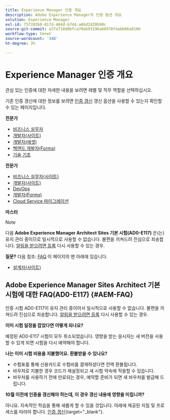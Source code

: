 ```yaml
---
title: Experience Manager 인증 개요
description: Adobe Experience Manager의 인증 옵션 개요
solution: Experience Manager
exl-id: 75f283b8-017d-464d-b7d4-a6bd2d20b90c
source-git-commit: e27a718d0bfca70eb93196ab6978f4abb06a0106
workflow-type: tm+mt
source-wordcount: '348'
ht-degree: 3%

---
```


# Experience Manager 인증 개요

관심 있는 인증에 대한 자세한 내용을 보려면 레벨 및 직무 역할을 선택하십시오.

기존 인증 갱신에 대한 정보를 보려면 [인증 갱신](/help/certifications/renew.md) 갱신 옵션을 사용할 수 있는지 확인할 수 있는 페이지입니다.

**전문가**

* [비즈니스 실무자](/help/certifications/aem/aem-p-business.md) <!--AD0-E126-->
* [개발자(사이트)](/help/certifications/aem/aem-sites-p-developer.md) <!--AD0-E123-->
* [개발자(에셋)](/help/certifications/aem/aem-assets-p-developer.md) <!--AD0-E129-->
* [백엔드 개발자(Forms)](/help/certifications/aem/aem-forms-p-bedeveloper.md) <!--AD0-E127-->
* [기술 기초](/help/certifications/aem/aem-p-foundations.md) <!--AD0-E132-->

**전문가**

* [비즈니스 실무자(사이트)](/help/certifications/aem/aem-sites-e-business.md) <!--AD0-E121-->
* [개발자(사이트)](/help/certifications/aem/aem-sites-e-developer.md) <!--AD0-E134-->
* [DevOps](/help/certifications/aem/aem-devops-e-engineer.md) <!--AD0-E124-->
* [개발자(Forms)](/help/certifications/aem/aem-forms-e-developer.md) <!--AD0-E125-->
* [Cloud Service 마이그레이션](/help/certifications/aem/aem-cs-e-migration.md) <!--AD0-E136-->

**마스터**

>[!NOTE]
>
>다음 **Adobe Experience Manager Architect Sites 기본 시험(AD0-E117)** 은(는) 유지 관리 중이므로 일시적으로 사용할 수 없습니다. 불편을 끼쳐드려 진심으로 죄송합니다. [알림을 받으려면 등록](https://forms.office.com/Pages/ResponsePage.aspx?id=Wht7-jR7h0OUrtLBeN7O4R3Iwdbolq9LpEOJ07Ii-i9URDdWMjUzODdITVoxQTNPVTZOSUNKUDhFQS4u) 다시 사용할 수 있는 경우.
>
>**질문?** 다음 참조: [FAQ](#AEM-FAQ) 이 페이지의 맨 아래에 있습니다.

* [설계자(사이트)](/help/certifications/aem/aem-sites-m-architect.md) <!--AD0-E117-->



## Adobe Experience Manager Sites Architect 기본 시험에 대한 FAQ(AD0-E117) {#AEM-FAQ}

인증 시험 AD0-E117이 유지 관리 중이어서 일시적으로 사용할 수 없습니다. 불편을 끼쳐드려 진심으로 죄송합니다. [알림을 받으려면 등록](https://forms.office.com/Pages/ResponsePage.aspx?id=Wht7-jR7h0OUrtLBeN7O4R3Iwdbolq9LpEOJ07Ii-i9URDdWMjUzODdITVoxQTNPVTZOSUNKUDhFQS4u) 다시 사용할 수 있는 경우.

**이미 시험 일정을 잡았다면 어떻게 되나요?**

예정된 AD0-E117 시험이 모두 취소되었습니다. 영향을 받는 응시자는 새 버전을 사용할 수 있게 되면 시험을 다시 예약해야 합니다.

**나는 이미 시험 비용을 지불했어요. 환불받을 수 있나요?**

* 수험표를 통해 신용카드로 수험비를 결제하셨다면 전액 환불됩니다.  
* 바우처로 지불한 경우 코드가 재설정되고 새 시험 약속에 적용할 수 있습니다.  
* 바우처를 사용하기 전에 만료되는 경우, 예약할 준비가 되면 새 바우처를 발급해 드립니다.

**10월 이전에 인증을 갱신해야 하는데, 이 경우 갱신 내용에 영향을 미칩니까?**

아니요. 지속적인 학습을 통해 새롭게 할 수 있을 것입니다. 아래에 제공된 지침 및 프로세스를 따라야 합니다. [인증 갱신](https://experienceleague.adobe.com/docs/certification/program/renew.html){target="_blank"}.

